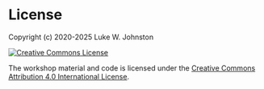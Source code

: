 # License

Copyright (c) 2020-2025 Luke W. Johnston

<a rel="license" href="https://creativecommons.org/licenses/by/4.0/"><img src="https://i.creativecommons.org/l/by/4.0/88x31.png" alt="Creative Commons License" style="border-width:0"/></a>

The workshop material and code is licensed under the [Creative Commons
Attribution 4.0 International
License](https://creativecommons.org/licenses/by/4.0/).

